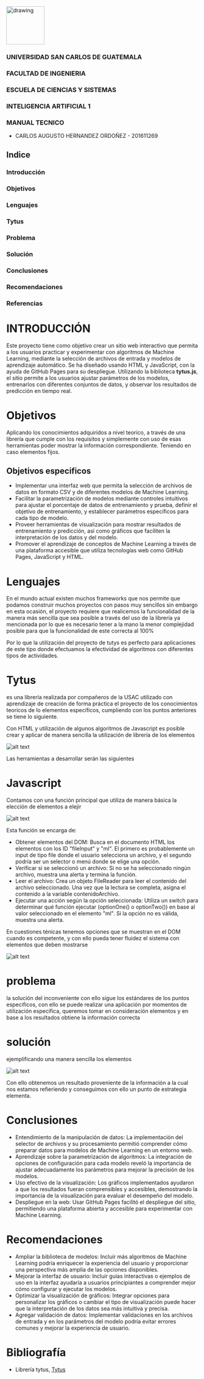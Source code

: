 <img src="http://4.bp.blogspot.com/_jG2FLThbJts/So4pS1KMxLI/AAAAAAAAAI8/f0rAkcI1-5g/w1200-h630-p-k-no-nu/escudo_usac_transparente_web.png" alt="drawing" width="100"/>

### UNIVERSIDAD SAN CARLOS DE GUATEMALA

### FACULTAD DE INGENIERIA

### ESCUELA DE CIENCIAS Y SISTEMAS

### INTELIGENCIA ARTIFICIAL 1


### MANUAL TECNICO

- CARLOS AUGUSTO HERNANDEZ ORDOÑEZ - 201611269


## Indice
### Introducción
### Objetivos
### Lenguajes
### Tytus
### Problema
### Solución
### Conclusiones
### Recomendaciones
### Referencias



# INTRODUCCIÓN

Este proyecto tiene como objetivo crear un sitio web interactivo que permita a los usuarios practicar y experimentar con algoritmos de Machine Learning, mediante la selección de archivos de entrada y modelos de aprendizaje automático. Se ha diseñado usando HTML y JavaScript, con la ayuda de GitHub Pages para su despliegue. Utilizando la biblioteca **tytus.js**, el sitio permite a los usuarios ajustar parámetros de los modelos, entrenarlos con diferentes conjuntos de datos, y observar los resultados de predicción en tiempo real.

# Objetivos

Aplicando los conocimientos adquiridos a nivel teorico, a través de una librería que cumple con los requisitos y simplemente con uso de esas herramientas poder mostrar la información correspondiente. Teniendo en caso elementos fijos.

## Objetivos especificos

- Implementar una interfaz web que permita la selección de archivos de datos en formato CSV y de diferentes modelos de Machine Learning.
- Facilitar la parametrización de modelos mediante controles intuitivos para ajustar el porcentaje de datos de entrenamiento y prueba, definir el objetivo de entrenamiento, y establecer parámetros específicos para cada tipo de modelo.
- Proveer herramientas de visualización para mostrar resultados de entrenamiento y predicción, así como gráficos que faciliten la interpretación de los datos y del modelo.
- Promover el aprendizaje de conceptos de Machine Learning a través de una plataforma accesible que utiliza tecnologías web como GitHub Pages, JavaScript y HTML.

# Lenguajes

En el mundo actual existen muchos frameworks que  nos permite que podamos construir muchos proyectos con pasos muy sencillos sin embargo en esta ocasión, el proyecto requiere que realicemos la funcionalidad de la manera más sencilla que sea posible a través del uso de la librería ya mencionada por lo que es necesario tener a la mano la menor complejidad posible para que la funcionalidad de este correcta al 100%

Por lo que la utilización del proyecto de tutys es perfecto para aplicaciones de este tipo donde efectuamos la efectividad de algoritmos con diferentes tipos de actividades.


# Tytus

es una librería realizada por compañeros de la USAC utilizado con aprendizaje de creación de forma práctica el proyecto de los conocimientos teoricos de lo elementos especificos, cumpliendo con los puntos anteriores se tiene lo siguiente.

Con HTML y utilización de algunos algoritmos de Javascript es posible crear y aplicar de manera sencilla la utilización de librería de los elementos

![alt text](img/1.png)

Las herramientas a desarrollar serán las siguientes


# Javascript
Contamos con una función principal que utiliza de manera básica la elección de elementos a elejir

![alt text](img/2.png)

Esta función se encarga de:

- Obtener elementos del DOM: Busca en el documento HTML los elementos con los ID "fileInput" y "ml". El primero es probablemente un input de tipo file donde el usuario selecciona un archivo, y el segundo podría ser un selector o menú donde se elige una opción.
- Verificar si se seleccionó un archivo: Si no se ha seleccionado ningún archivo, muestra una alerta y termina la función.
- Leer el archivo: Crea un objeto FileReader para leer el contenido del archivo seleccionado. Una vez que la lectura se completa, asigna el contenido a la variable contenidoArchivo.
- Ejecutar una acción según la opción seleccionada: Utiliza un switch para determinar qué función ejecutar (optionOne() o optionTwo()) en base al valor seleccionado en el elemento "ml". Si la opción no es válida, muestra una alerta.


En cuestiones ténicas tenemos opciones que se muestran en el DOM cuando es competente, y con ello pueda tener fluidez el sistema con elementos que deben mostrarse

![alt text](img/3.png)

# problema

la solución del inconveniente con ello sigue los estándares de los puntos especificos, con ello se puede realizar una aplicación por momentos de utilización especifica, queremos tomar en consideración elementos y en base a los resultados obtiene la información correcta


# solución

ejemplificando una manera sencilla los elementos

![alt text](img/4.png)

Con ello obtenemos un resultado proveniente de la información a la cual nos estamos refieriendo y conseguimos con ello un punto de estrategia elementa.

# Conclusiones

  -  Entendimiento de la manipulación de datos: La implementación del selector de archivos y su procesamiento permitió comprender cómo preparar datos para modelos de Machine Learning en un entorno web.
  -  Aprendizaje sobre la parametrización de algoritmos: La integración de opciones de configuración para cada modelo reveló la importancia de ajustar adecuadamente los parámetros para mejorar la precisión de los modelos.
  -  Uso efectivo de la visualización: Los gráficos implementados ayudaron a que los resultados fueran comprensibles y accesibles, demostrando la importancia de la visualización para evaluar el desempeño del modelo.
  -  Despliegue en la web: Usar GitHub Pages facilitó el despliegue del sitio, permitiendo una plataforma abierta y accesible para experimentar con Machine Learning.

# Recomendaciones

  -  Ampliar la biblioteca de modelos: Incluir más algoritmos de Machine Learning podría enriquecer la experiencia del usuario y proporcionar una perspectiva más amplia de las opciones disponibles.
  -  Mejorar la interfaz de usuario: Incluir guías interactivas o ejemplos de uso en la interfaz ayudaría a usuarios principiantes a comprender mejor cómo configurar y ejecutar los modelos.
  -  Optimizar la visualización de gráficos: Integrar opciones para personalizar los gráficos o cambiar el tipo de visualización puede hacer que la interpretación de los datos sea más intuitiva y precisa.
  -  Agregar validación de datos: Implementar validaciones en los archivos de entrada y en los parámetros del modelo podría evitar errores comunes y mejorar la experiencia de usuario.

# Bibliografía

- Librería tytus, [Tytus](https://github.com/tytusdb/tytusjs)